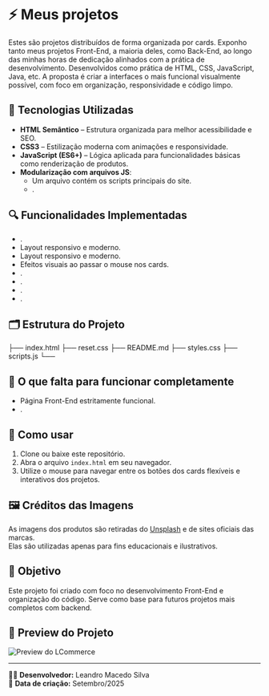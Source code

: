 # ⚡ Meus projetos 

Estes são projetos distribuídos de forma organizada por cards. Exponho tanto meus projetos Front-End, a maioria deles, como Back-End, ao longo das minhas horas de dedicação alinhados com a prática de desenvolvimento. Desenvolvidos como prática de HTML, CSS, JavaScript, Java, etc. A proposta é criar a interfaces o mais funcional visualmente possível, com foco em organização, responsividade e código limpo.

## 🧰 Tecnologias Utilizadas

- **HTML Semântico** – Estrutura organizada para melhor acessibilidade e SEO.
- **CSS3** – Estilização moderna com animações e responsividade.
- **JavaScript (ES6+)** – Lógica aplicada para funcionalidades básicas como renderização de produtos.
- **Modularização com arquivos JS**:
  - Um arquivo contém os scripts principais do site.
  - .

## 🔍 Funcionalidades Implementadas

- .
- Layout responsivo e moderno.
- Layout responsivo e moderno.
- Efeitos visuais ao passar o mouse nos cards.
- .
- .
- .
- .

## 🗂 Estrutura do Projeto

├── index.html
├── reset.css
├── README.md
├── styles.css
├── scripts.js
└── 

## 🚧 O que falta para funcionar completamente

- Página Front-End estritamente funcional.
- .

## 🚀 Como usar

1. Clone ou baixe este repositório.
2. Abra o arquivo `index.html` em seu navegador.
3. Utilize o mouse para navegar entre os botões dos cards flexíveis e interativos dos projetos.

## 🖼 Créditos das Imagens

As imagens dos produtos são retiradas do [Unsplash](https://unsplash.com/) e de sites oficiais das marcas.  
Elas são utilizadas apenas para fins educacionais e ilustrativos.


## 📌 Objetivo

Este projeto foi criado com foco no desenvolvimento Front-End e organização do código. Serve como base para futuros projetos mais completos com backend.

## 📸 Preview do Projeto

![Preview do LCommerce](./assets/Imagem-projeto.png)

---

👨‍💻 **Desenvolvedor:** Leandro Macedo Silva  
📅 **Data de criação:** Setembro/2025
